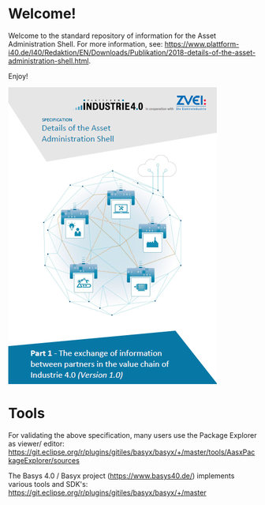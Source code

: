 # Welcome!
Welcome to the standard repository of information for the Asset Administration Shell. For more information, see: https://www.plattform-i40.de/I40/Redaktion/EN/Downloads/Publikation/2018-details-of-the-asset-administration-shell.html.

Enjoy!

![Details of the Admin shell](verwaltungsschale-detail-part1.png)

# Tools

For validating the above specification, many users use the Package Explorer as viewer/ editor:
https://git.eclipse.org/r/plugins/gitiles/basyx/basyx/+/master/tools/AasxPackageExplorer/sources

The Basys 4.0 / Basyx project (https://www.basys40.de/) implements various tools and SDK's: 
https://git.eclipse.org/r/plugins/gitiles/basyx/basyx/+/master
